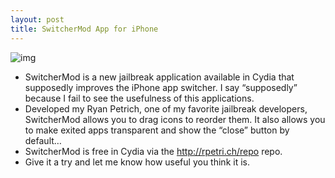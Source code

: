 ```yaml
---
layout: post
title: SwitcherMod App for iPhone
---
```

![img](http://media.idownloadblog.com/wp-content/uploads/2010/09/SwitcherMod.png)
* SwitcherMod is a new jailbreak application available in Cydia that supposedly improves the iPhone app switcher. I say “supposedly” because I fail to see the usefulness of this applications.
* Developed my Ryan Petrich, one of my favorite jailbreak developers, SwitcherMod allows you to drag icons to reorder them. It also allows you to make exited apps transparent and show the “close” button by default…
* SwitcherMod is free in Cydia via the http://rpetri.ch/repo repo.
* Give it a try and let me know how useful you think it is.

